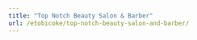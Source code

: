```yaml
---
title: "Top Notch Beauty Salon & Barber"
url: /etobicoke/top-notch-beauty-salon-and-barber/
---
```

